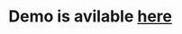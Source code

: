 
# Demo is avilable [here](https://sapienzainteractivegraphicscourse.github.io/final-project-danieltrippa/#)
